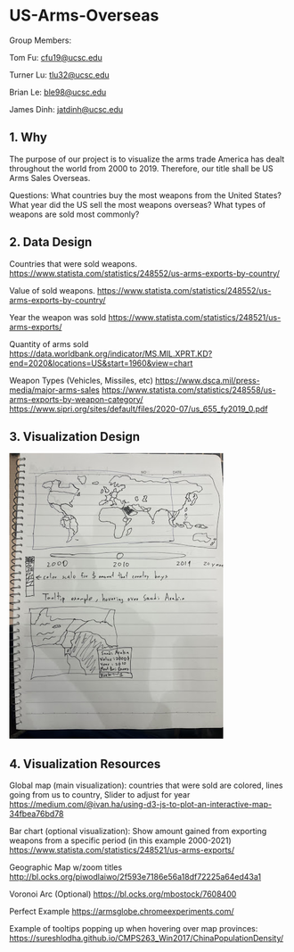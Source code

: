 # US-Arms-Overseas
Group Members:

Tom Fu: cfu19@ucsc.edu

Turner Lu: tlu32@ucsc.edu

Brian Le: ble98@ucsc.edu

James Dinh: jatdinh@ucsc.edu

## 1. Why
The purpose of our project is to visualize the arms trade America has dealt throughout the world from 2000 to 2019. Therefore, our title shall be US Arms Sales Overseas.

Questions: What countries buy the most weapons from the United States? What year did the US sell the most weapons overseas? What types of weapons are sold most commonly?

## 2. Data Design

Countries that were sold weapons.
https://www.statista.com/statistics/248552/us-arms-exports-by-country/

Value of sold weapons.
https://www.statista.com/statistics/248552/us-arms-exports-by-country/ 

Year the weapon was sold
https://www.statista.com/statistics/248521/us-arms-exports/ 

Quantity of arms sold
https://data.worldbank.org/indicator/MS.MIL.XPRT.KD?end=2020&locations=US&start=1960&view=chart 

Weapon Types (Vehicles, Missiles, etc)
https://www.dsca.mil/press-media/major-arms-sales
https://www.statista.com/statistics/248558/us-arms-exports-by-weapon-category/ 
https://www.sipri.org/sites/default/files/2020-07/us_655_fy2019_0.pdf

## 3. Visualization Design
![My Image](protdesign.jpg)

## 4. Visualization Resources
Global map (main visualization): countries that were sold are colored, lines going from us to country, Slider to adjust for year
https://medium.com/@ivan.ha/using-d3-js-to-plot-an-interactive-map-34fbea76bd78

Bar chart (optional visualization): Show amount gained from exporting weapons from a specific period (in this example 2000-2021)
https://www.statista.com/statistics/248521/us-arms-exports/ 

Geographic Map w/zoom titles
http://bl.ocks.org/piwodlaiwo/2f593e7186e56a18df72225a64ed43a1

Voronoi Arc (Optional)
https://bl.ocks.org/mbostock/7608400

Perfect Example
https://armsglobe.chromeexperiments.com/

Example of tooltips popping up when hovering over map provinces:
https://sureshlodha.github.io/CMPS263_Win2017/ChinaPopulationDensity/ 



